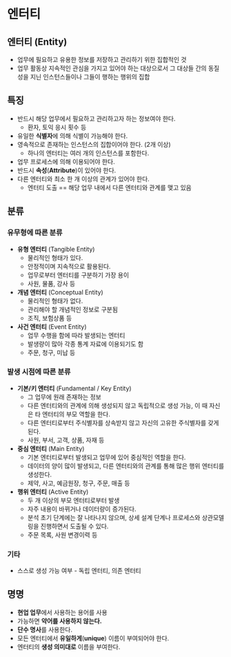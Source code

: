 # 엔터티

## 엔터티 (Entity)

- 업무에 필요하고 유용한 정보를 저장하고 관리하기 위한 집합적인 것
- 업무 활동상 지속적인 관심을 가지고 있어야 하는 대상으로서 그 대상들 간의 동질성을 지닌 인스턴스들이나 그들이 행하는 행위의 집합

## 특징

- 반드시 해당 업무에서 필요하고 관리하고자 하는 정보여야 한다.
    - 환자, 토익 응시 횟수 등
- 유일한 **식별자**에 의해 식별이 가능해야 한다.
- 영속적으로 존재하는 인스턴스의 집합이어야 한다. (2개 이상)
    - 하나의 엔터티는 여러 개의 인스턴스를 포함한다.
- 업무 프로세스에 의해 이용되어야 한다.
- 반드시 **속성**(**Attribute**)이 있어야 한다.
- 다른 엔터티와 최소 한 개 이상의 관계가 있어야 한다.
    - 엔터티 도출 == 해당 업무 내에서 다른 엔터티와 관계를 맺고 있음

## 분류

### 유무형에 따른 분류

- **유형 엔터티** (Tangible Entity)
    - 물리적인 형태가 있다.
    - 안정적이며 지속적으로 활용된다.
    - 업무로부터 엔터티를 구분하기 가장 용이
    - 사원, 물품, 강사 등
- **개념 엔터티** (Conceptual Entity)
    - 물리적인 형태가 없다.
    - 관리해야 할 개념적인 정보로 구분됨
    - 조직, 보험상품 등
- **사건 엔터티** (Event Entity)
    - 업무 수행을 함에 따라 발생되는 엔터티
    - 발생량이 많아 각종 통계 자료에 이용되기도 함
    - 주문, 청구, 미납 등

### 발생 시점에 따른 분류

- **기본/키 엔터티** (Fundamental / Key Entity)
    - 그 업무에 원래 존재하는 정보
    - 다른 엔터티와의 관계에 의해 생성되지 않고 독립적으로 생성 가능, 이 때 자신은 타 엔터티의 부모 역할을 한다.
    - 다른 엔터티로부터 주식별자를 상속받지 않고 자신의 고유한 주식별자를 갖게 된다.
    - 사원, 부서, 고객, 상품, 자재 등
- **중심 엔터티** (Main Entity)
    - 기본 엔터티로부터 발생되고 업무에 있어 중심적인 역할을 한다.
    - 데이터의 양이 많이 발생되고, 다른 엔터티와의 관계를 통해 많은 행위 엔터티를 생성한다.
    - 제약, 사고, 예금원장, 청구, 주문, 매출 등
- **행위 엔터티** (Active Entity)
    - 두 개 이상의 부모 엔터티로부터 발생
    - 자주 내용이 바뀌거나 데이터량이 증가된다.
    - 분석 초기 단계에는 잘 나타나지 않으며, 상세 설계 단계나 프로세스와 상관모델링을 진행하면서 도출될 수 있다.
    - 주문 목록, 사원 변경이력 등

### 기타

- 스스로 생성 가능 여부 - 독립 엔터티, 의존 엔터티

## 명명

- **현업 업무**에서 사용하는 용어를 사용
- 가능하면 **약어를 사용하지 않는다.**
- **단수 명사**를 사용한다.
- 모든 엔터티에서 **유일하게**(**unique**) 이름이 부여되어야 한다.
- 엔터티의 **생성 의미대로** 이름을 부여한다.